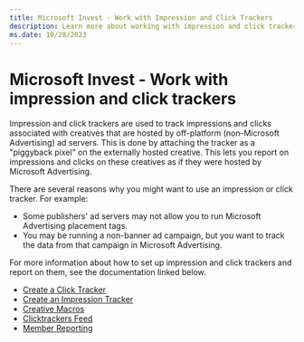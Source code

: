 ```yaml
---
title: Microsoft Invest - Work with Impression and Click Trackers
description: Learn more about working with impression and click trackers.
ms.date: 10/28/2023
---
```


# Microsoft Invest - Work with impression and click trackers

Impression and click trackers are used to track impressions and clicks associated with creatives that are hosted by off-platform
(non-Microsoft Advertising) ad servers. This is done by attaching the tracker as a "piggyback pixel" on the externally hosted creative. This lets you report on impressions and clicks on these creatives as if they were hosted by Microsoft Advertising.

There are several reasons why you might want to use an impression or click tracker. For example:

- Some publishers' ad servers may not allow you to run Microsoft Advertising placement tags.
- You may be running a non-banner ad campaign, but you want to track the data from that campaign in Microsoft Advertising.

For more information about how to set up impression and click trackers and report on them, see the documentation linked below.

- [Create a Click Tracker](create-a-click-tracker.md)
- [Create an Impression Tracker](create-an-impression-tracker.md)
- [Creative Macros](creative-macros.md)
- [Clicktrackers Feed](../digital-platform-api/clicktrackers-feed.md)
- [Member Reporting](network-reporting.md)
